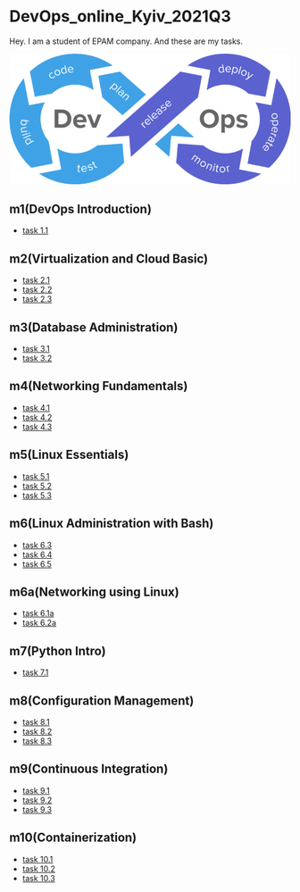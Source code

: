 # DevOps_online_Kyiv_2021Q3


Hey. I am a student of EPAM company. And these are my tasks.

![DewOps](https://github.com/ivorobey/DevOps_online_Kyiv_2021Q3/blob/main/images/m1/devops.png)

## m1(DevOps Introduction)
  - [task 1.1]()
  

## m2(Virtualization and Cloud Basic)
- [task 2.1]()
- [task 2.2]()
- [task 2.3]()

## m3(Database Administration)
- [task 3.1]()
- [task 3.2]()

## m4(Networking Fundamentals)
- [task 4.1]()
- [task 4.2]()
- [task 4.3]()

## m5(Linux Essentials)
- [task 5.1]()
- [task 5.2]()
- [task 5.3]()

## m6(Linux Administration with Bash)
- [task 6.3]()
- [task 6.4]()
- [task 6.5]()

## m6a(Networking using Linux)
- [task 6.1a]()
- [task 6.2a]()


## m7(Python Intro)
- [task 7.1]()


## m8(Configuration Management)
- [task 8.1]()
- [task 8.2]()
- [task 8.3]()

## m9(Continuous Integration)
- [task 9.1]()
- [task 9.2]()
- [task 9.3]()

## m10(Containerization)
- [task 10.1]()
- [task 10.2]()
- [task 10.3]()
